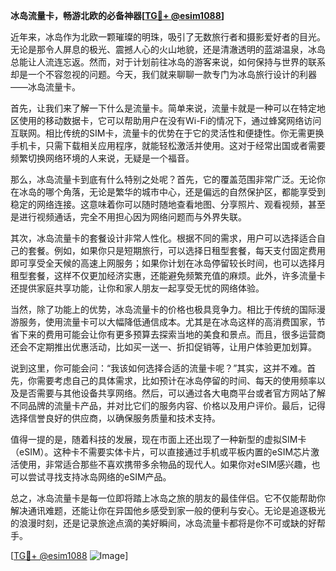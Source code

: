 **冰岛流量卡，畅游北欧的必备神器[[TG💪+ @esim1088](https://t.me/s/esim1088)]**

近年来，冰岛作为北欧一颗璀璨的明珠，吸引了无数旅行者和摄影爱好者的目光。无论是那令人屏息的极光、震撼人心的火山地貌，还是清澈透明的蓝湖温泉，冰岛总能让人流连忘返。然而，对于计划前往冰岛的游客来说，如何保持与世界的联系却是一个不容忽视的问题。今天，我们就来聊聊一款专门为冰岛旅行设计的利器——冰岛流量卡。

首先，让我们来了解一下什么是流量卡。简单来说，流量卡就是一种可以在特定地区使用的移动数据卡，它可以帮助用户在没有Wi-Fi的情况下，通过蜂窝网络访问互联网。相比传统的SIM卡，流量卡的优势在于它的灵活性和便捷性。你无需更换手机卡，只需下载相关应用程序，就能轻松激活并使用。这对于经常出国或者需要频繁切换网络环境的人来说，无疑是一个福音。

那么，冰岛流量卡到底有什么特别之处呢？首先，它的覆盖范围非常广泛。无论你在冰岛的哪个角落，无论是繁华的城市中心，还是偏远的自然保护区，都能享受到稳定的网络连接。这意味着你可以随时随地查看地图、分享照片、观看视频，甚至是进行视频通话，完全不用担心因为网络问题而与外界失联。

其次，冰岛流量卡的套餐设计非常人性化。根据不同的需求，用户可以选择适合自己的套餐。例如，如果你只是短期旅行，可以选择日租型套餐，每天支付固定费用即可享受全天候的高速上网服务；如果你计划在冰岛停留较长时间，也可以选择月租型套餐，这样不仅更加经济实惠，还能避免频繁充值的麻烦。此外，许多流量卡还提供家庭共享功能，让你和家人朋友一起享受无忧的网络体验。

当然，除了功能上的优势，冰岛流量卡的价格也极具竞争力。相比于传统的国际漫游服务，使用流量卡可以大幅降低通信成本。尤其是在冰岛这样的高消费国家，节省下来的费用可能会让你有更多预算去探索当地的美食和景点。而且，很多运营商还会不定期推出优惠活动，比如买一送一、折扣促销等，让用户体验更加划算。

说到这里，你可能会问：“我该如何选择合适的流量卡呢？”其实，这并不难。首先，你需要考虑自己的具体需求，比如预计在冰岛停留的时间、每天的使用频率以及是否需要与其他设备共享网络。然后，可以通过各大电商平台或者官方网站了解不同品牌的流量卡产品，并对比它们的服务内容、价格以及用户评价。最后，记得选择信誉良好的供应商，以确保服务质量和技术支持。

值得一提的是，随着科技的发展，现在市面上还出现了一种新型的虚拟SIM卡（eSIM）。这种卡不需要实体卡片，可以直接通过手机或平板内置的eSIM芯片激活使用，非常适合那些不喜欢携带多余物品的现代人。如果你对eSIM感兴趣，也可以尝试寻找支持冰岛网络的eSIM产品。

总之，冰岛流量卡是每一位即将踏上冰岛之旅的朋友的最佳伴侣。它不仅能帮助你解决通讯难题，还能让你在异国他乡感受到家一般的便利与安心。无论是追逐极光的浪漫时刻，还是记录旅途点滴的美好瞬间，冰岛流量卡都将是你不可或缺的好帮手。

[[TG💪+ @esim1088](https://t.me/s/esim1088) ![Image](https://i.postimg.cc/4NQfJmqS/Snipaste-2025-05-13-00-14-12.png)]